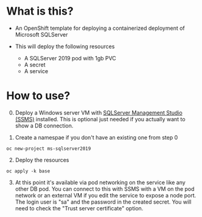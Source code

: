# What is this?
- An OpenShift template for deploying a containerized deployment of Microsoft SQLServer

- This will deploy the following resources
    - A SQLServer 2019 pod with 1gb PVC
    - A secret
    - A service

# How to use?
0) Deploy a Windows server VM with [SQLServer Management Studio (SSMS)](https://learn.microsoft.com/en-us/sql/ssms/download-sql-server-management-studio-ssms?view=sql-server-ver16) installed. This is optional just needed if you actually want to show a DB connection.

1) Create a namespae if you don't have an existing one from step 0
```
oc new-project ms-sqlserver2019
```

2) Deploy the resources
```
oc apply -k base
```

3) At this point it's available via pod networking on the service like any other DB pod. You can connect to this with SSMS with a VM on the pod network or an external VM if you edit the service to expose a node port. The login user is "sa" and the password in the created secret. You will need to check the "Trust server certificate" option.

